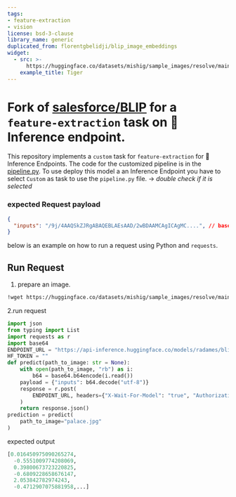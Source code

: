 ```yaml
---
tags:
- feature-extraction
- vision
license: bsd-3-clause
library_name: generic
duplicated_from: florentgbelidji/blip_image_embeddings
widget:
  - src: >-
      https://huggingface.co/datasets/mishig/sample_images/resolve/main/tiger.jpg
    example_title: Tiger
---
```

# Fork of [salesforce/BLIP](https://github.com/salesforce/BLIP) for a `feature-extraction` task on 🤗Inference endpoint.
This repository implements a `custom` task for `feature-extraction` for 🤗 Inference Endpoints. The code for the customized pipeline is in the [pipeline.py](https://huggingface.co/florentgbelidji/blip-embeddings/blob/main/pipeline.py).
To use deploy this model a an Inference Endpoint you have to select `Custom` as task to use the `pipeline.py` file. -> _double check if it is selected_
### expected Request payload
```json
{
  "inputs": "/9j/4AAQSkZJRgABAQEBLAEsAAD/2wBDAAMCAgICAgMC....", // base64 image as bytes
}
```
below is an example on how to run a request using Python and `requests`.
## Run Request 
1. prepare an image. 
```bash
!wget https://huggingface.co/datasets/mishig/sample_images/resolve/main/palace.jpg
```
2.run request
```python
import json
from typing import List
import requests as r
import base64
ENDPOINT_URL = "https://api-inference.huggingface.co/models/radames/blip_image_embeddings"
HF_TOKEN = ""
def predict(path_to_image: str = None):
    with open(path_to_image, "rb") as i:
        b64 = base64.b64encode(i.read())
    payload = {"inputs": b64.decode("utf-8")}
    response = r.post(
        ENDPOINT_URL, headers={"X-Wait-For-Model": "true", "Authorization": f"Bearer {HF_TOKEN}"}, json=payload
    )
    return response.json()
prediction = predict(
    path_to_image="palace.jpg"
)
```
expected output
```python
[0.016450975090265274,
  -0.5551009774208069,
  0.39800673723220825,
  -0.6809228658676147,
  2.053842782974243,
  -0.4712907075881958,...]
```